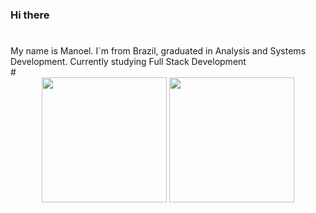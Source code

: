 ### Hi there
#
<div> 
  My name is Manoel. I`m from Brazil, graduated in Analysis and Systems Development. Currently studying Full Stack Development
</div>
#
<div style="display: inline_block" align="center">
  <a href="https://github.com/monteiromanoel"></a>
  <img height="200px" src="https://github-readme-stats.vercel.app/api?username=monteiromanoel&show_icons=true&bg_color=00000000&text_color=FFFFFF&hide_border"/>
  <img height="200px" src="https://github-readme-stats.vercel.app/api/top-langs/?username=monteiromanoel&layout=compact&bg_color=00000000&text_color=FFFFFF&hide_border"/>
  
  
</div>

